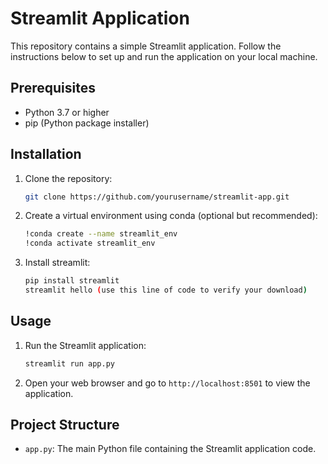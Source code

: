 # Streamlit Application

This repository contains a simple Streamlit application. Follow the instructions below to set up and run the application on your local machine.

## Prerequisites

- Python 3.7 or higher
- pip (Python package installer)

## Installation

1. Clone the repository:

    ```sh
    git clone https://github.com/yourusername/streamlit-app.git
    ```

2. Create a virtual environment using conda (optional but recommended):

    ```sh
    !conda create --name streamlit_env
    !conda activate streamlit_env
    ```

3. Install streamlit:

    ```sh
    pip install streamlit
    streamlit hello (use this line of code to verify your download)
    ```
## Usage

1. Run the Streamlit application:

    ```sh
    streamlit run app.py
    ```

2. Open your web browser and go to `http://localhost:8501` to view the application.

## Project Structure
- `app.py`: The main Python file containing the Streamlit application code.
